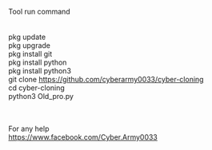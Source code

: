 Tool run command <br> <br> <br>
pkg update <br>
pkg upgrade <br>
pkg install git <br>
pkg install python <br>
pkg install python3 <br>
git clone https://github.com/cyberarmy0033/cyber-cloning <br>
cd cyber-cloning <br>
python3 Old_pro.py <br> <br> <br>
  
  
For any help <br>
https://www.facebook.com/Cyber.Army0033
  
